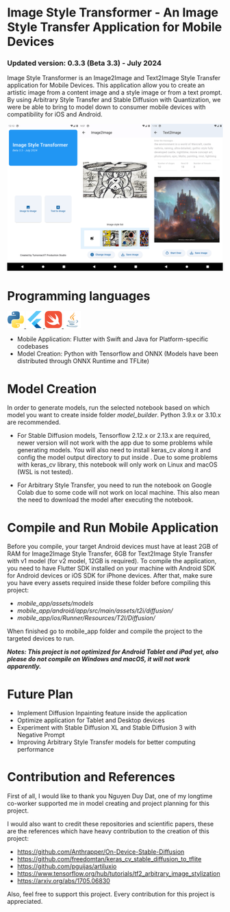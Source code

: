 # Image Style Transformer - An Image Style Transfer Application for Mobile Devices

<h3><b>Updated version: 0.3.3 (Beta 3.3) - July 2024</b></h3>

Image Style Transformer is an Image2Image and Text2Image Style Transfer application for Mobile Devices. This application allow you to create an artistic image from a content image and a style image or from a text prompt. By using Arbitrary Style Transfer and Stable Diffusion with Quantization, we were be able to bring to model down to consumer mobile devices with compatibility for iOS and Android.

<p align="center"><img src="mobile_app/demo.png" /></p>

# Programming languages
<p align="left"> 
    <a href="https://www.python.org" target="_blank" rel="noreferrer"> <img src="mobile_app\miscs\lang_icons\python.png" alt="Python" width="40" height="40"/> </a> 
    <a href="https://flutter.dev/" target="_blank" rel="noreferrer"> <img src="mobile_app\miscs\lang_icons\flutter.png" alt="Flutter" width="40" height="40"/> </a> 
    <a href="https://www.swift.org/" target="_blank" rel="noreferrer"> <img src="mobile_app\miscs\lang_icons\swift.svg" alt="Swift" width="40" height="40"/> </a> 
    <a href="https://www.java.com/" target="_blank" rel="noreferrer"> <img src="mobile_app\miscs\lang_icons\java.png" alt="Java" width="40" height="40"/> </a> 
</p>

- Mobile Application: Flutter with Swift and Java for Platform-specific codebases
- Model Creation: Python with Tensorflow and ONNX (Models have been distributed through ONNX Runtime and TFLite)

# Model Creation
In order to generate models, run the selected notebook based on which model you want to create inside folder <i>model_builder</i>. Python 3.9.x or 3.10.x are recommended.

- For Stable Diffusion models, Tensorflow 2.12.x or 2.13.x are required, newer version will not work with the app due to some problems while generating models. You will also need to install keras_cv along it and config the model output directory to put inside . Due to some problems with keras_cv library, this notebook will only work on Linux and macOS (WSL is not tested).

- For Arbitrary Style Transfer, you need to run the notebook on Google Colab due to some code will not work on local machine. This also mean the need to download the model after executing the notebook.

# Compile and Run Mobile Application
Before you compile, your target Android devices must have at least 2GB of RAM for Image2Image Style Transfer, 6GB for Text2Image Style Transfer with v1 model (for v2 model, 12GB is required). To compile the application, you need to have Flutter SDK installed on your machine with Android SDK for Android devices or iOS SDK for iPhone devices. After that, make sure you have every assets required inside these folder before compiling this project:

- <i>mobile_app/assets/models</i> 
- <i>mobile_app/android/app/src/main/assets/t2i/diffusion/</i> 
- <i>mobile_app/ios/Runner/Resources/T2I/Diffusion/</i> 

When finished go to mobile_app folder and compile the project to the targeted devices to run.

<b><i>Notes: This project is not optimized for Android Tablet and iPad yet, also please do not compile on Windows and macOS, it will not work apparently.</i></b>

# Future Plan

- Implement Diffusion Inpainting feature inside the application
- Optimize application for Tablet and Desktop devices
- Experiment with Stable Diffusion XL and Stable Diffusion 3 with Negative Prompt
- Improving Arbitrary Style Transfer models for better computing performance

# Contribution and References

First of all, I would like to thank you Nguyen Duy Dat, one of my longtime co-worker supported me in model creating and project planning for this project.

I would also want to credit these repositories and scientific papers, these are the references which have heavy contribution to the creation of this project:

- https://github.com/Anthrapper/On-Device-Stable-Diffusion
- https://github.com/freedomtan/keras_cv_stable_diffusion_to_tflite
- https://github.com/pguijas/artiluxio
- https://www.tensorflow.org/hub/tutorials/tf2_arbitrary_image_stylization
- https://arxiv.org/abs/1705.06830

Also, feel free to support this project. Every contribution for this project is appreciated.
